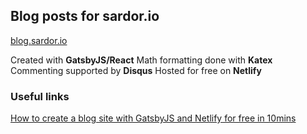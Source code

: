 ## Blog posts for sardor.io

[blog.sardor.io](https://blog.sardor.io)


Created with **GatsbyJS/React**
Math formatting done with **Katex**
Commenting supported by **Disqus**
Hosted for free on **Netlify**

### Useful links
[How to create a blog site with GatsbyJS and Netlify for free in 10mins](https://blog.sardor.io/blog/2018-08-26-how-to-create-a-blog-site-with-gatsbyjs-and-netlify-for-free-in-10mins/)